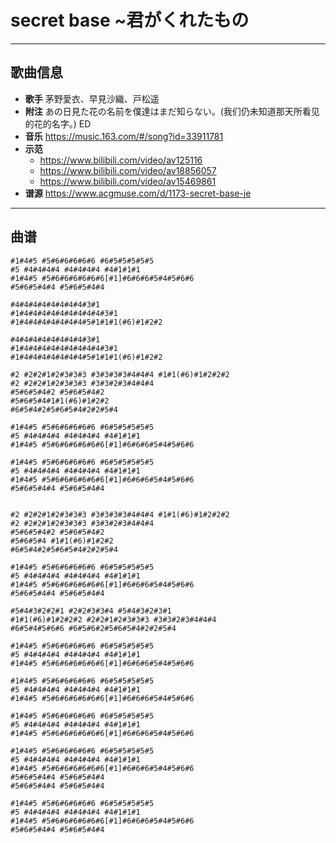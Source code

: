 # secret base ~君がくれたもの

---

## 歌曲信息

- **歌手** 茅野愛衣、早見沙織、戸松遥
- **附注** あの日見た花の名前を僕達はまだ知らない。(我们仍未知道那天所看见的花的名字。) ED
- **音乐** https://music.163.com/#/song?id=33911781
- **示范** 
  - https://www.bilibili.com/video/av125116
  - https://www.bilibili.com/video/av18856057
  - https://www.bilibili.com/video/av15469861
- **谱源** https://www.acgmuse.com/d/1173-secret-base-je

---

## 曲谱

```
#1#4#5 #5#6#6#6#6#6 #6#5#5#5#5#5
#5 #4#4#4#4 #4#4#4#4 #4#1#1#1
#1#4#5 #5#6#6#6#6#6#6[#1]#6#6#6#5#4#5#6#6
#5#6#5#4#4 #5#6#5#4#4

#4#4#4#4#4#4#4#4#3#1
#1#4#4#4#4#4#4#4#4#4#3#1
#1#4#4#4#4#4#4#4#5#1#1#1(#6)#1#2#2

#4#4#4#4#4#4#4#4#3#1
#1#4#4#4#4#4#4#4#4#4#3#1
#1#4#4#4#4#4#4#4#5#1#1#1(#6)#1#2#2

#2 #2#2#1#2#3#3#3 #3#3#3#3#4#4#4 #1#1(#6)#1#2#2#2
#2 #2#2#1#2#3#3#3 #3#3#2#3#4#4#4
#5#6#5#4#2 #5#6#5#4#2
#5#6#5#4#1#1(#6)#1#2#2
#6#5#4#2#5#6#5#4#2#2#5#4

#1#4#5 #5#6#6#6#6#6 #6#5#5#5#5#5
#5 #4#4#4#4 #4#4#4#4 #4#1#1#1
#1#4#5 #5#6#6#6#6#6#6[#1]#6#6#6#5#4#5#6#6

#1#4#5 #5#6#6#6#6#6 #6#5#5#5#5#5
#5 #4#4#4#4 #4#4#4#4 #4#1#1#1
#1#4#5 #5#6#6#6#6#6#6[#1]#6#6#6#5#4#5#6#6
#5#6#5#4#4 #5#6#5#4#4


#2 #2#2#1#2#3#3#3 #3#3#3#3#4#4#4 #1#1(#6)#1#2#2#2
#2 #2#2#1#2#3#3#3 #3#3#2#3#4#4#4
#5#6#5#4#2 #5#6#5#4#2
#5#6#5#4 #1#1(#6)#1#2#2
#6#5#4#2#5#6#5#4#2#2#5#4

#1#4#5 #5#6#6#6#6#6 #6#5#5#5#5#5
#5 #4#4#4#4 #4#4#4#4 #4#1#1#1
#1#4#5 #5#6#6#6#6#6#6[#1]#6#6#6#5#4#5#6#6
#5#6#5#4#4 #5#6#5#4#4

#5#4#3#2#2#1 #2#2#3#3#4 #5#4#3#2#3#1
#1#1(#6)#1#2#2#2 #2#2#1#2#3#3#3 #3#3#2#3#4#4#4
#6#5#4#5#6#6 #6#5#6#2#5#6#5#4#2#2#5#4

#1#4#5 #5#6#6#6#6#6 #6#5#5#5#5#5
#5 #4#4#4#4 #4#4#4#4 #4#1#1#1
#1#4#5 #5#6#6#6#6#6#6[#1]#6#6#6#5#4#5#6#6

#1#4#5 #5#6#6#6#6#6 #6#5#5#5#5#5
#5 #4#4#4#4 #4#4#4#4 #4#1#1#1
#1#4#5 #5#6#6#6#6#6#6[#1]#6#6#6#5#4#5#6#6

#1#4#5 #5#6#6#6#6#6 #6#5#5#5#5#5
#5 #4#4#4#4 #4#4#4#4 #4#1#1#1
#1#4#5 #5#6#6#6#6#6#6[#1]#6#6#6#5#4#5#6#6

#1#4#5 #5#6#6#6#6#6 #6#5#5#5#5#5
#5 #4#4#4#4 #4#4#4#4 #4#1#1#1
#1#4#5 #5#6#6#6#6#6#6[#1]#6#6#6#5#4#5#6#6
#5#6#5#4#4 #5#6#5#4#4
#5#6#5#4#4 #5#6#5#4#4

#1#4#5 #5#6#6#6#6#6 #6#5#5#5#5#5
#5 #4#4#4#4 #4#4#4#4 #4#1#1#1
#1#4#5 #5#6#6#6#6#6#6[#1]#6#6#6#5#4#5#6#6
#5#6#5#4#4 #5#6#5#4#4
```


